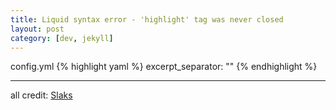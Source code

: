 ```yaml
---
title: Liquid syntax error - 'highlight' tag was never closed
layout: post
category: [dev, jekyll]
---
```


config.yml
{% highlight yaml %}
excerpt_separator: "" 
{% endhighlight %} 

---

all credit: [Slaks](http://blog.slaks.net/2013-08-09/jekyll-tag-was-never-closed/)